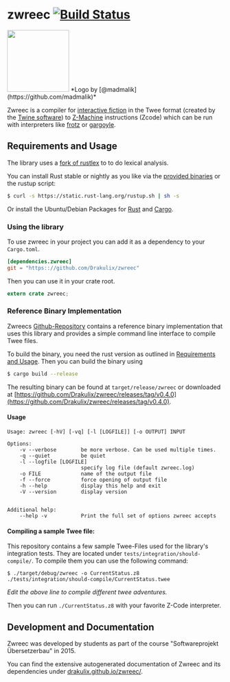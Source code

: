 # zwreec [![Build Status](https://travis-ci.org/Drakulix/zwreec.svg?branch=master)](https://travis-ci.org/Drakulix/zwreec)

<img width=144px src="https://dl.dropboxusercontent.com/u/70410095/zwreec/logo.png">
*Logo by [@madmalik](https://github.com/madmalik)*

Zwreec is a compiler for [interactive fiction](http://en.wikipedia.org/wiki/Interactive_fiction) in the Twee format (created by the [Twine software](http://en.wikipedia.org/wiki/Twine_(software))) to [Z-Machine](http://en.wikipedia.org/wiki/Z-machine) instructions (Zcode) which can be run with interpreters like [frotz](http://frotz.sourceforge.net) or [gargoyle](http://ccxvii.net/gargoyle/).

## Requirements and Usage

The library uses a [fork of rustlex](https://github.com/Drakulix/rustlex) to to do lexical analysis.

You can install Rust stable or nightly as you like via the [provided binaries](http://www.rust-lang.org/install.html) or the rustup script:

```sh
$ curl -s https://static.rust-lang.org/rustup.sh | sh -s
```

Or install the Ubuntu/Debian Packages for [Rust](http://ppa.launchpad.net/hansjorg/rust/ubuntu/pool/main/r/rust-nightly/) and [Cargo](http://ppa.launchpad.net/hansjorg/rust/ubuntu/pool/main/c/cargo-nightly/).

### Using the library 

To use zwreec in your project you can add it as a dependency to your `Cargo.toml`.

```toml
[dependencies.zwreec]
git = "https:://github.com/Drakulix/zwreec"
```

Then you can use it in your crate root.

```rust
extern crate zwreec;
```

### Reference Binary Implementation

Zwreecs [Github-Repository](https://github.com/Drakulix/zwreec) contains a 
reference binary implementation that uses this library and provides a simple 
command line interface to compile Twee files.

To build the binary, you need the rust version as outlined in [Requirements and
Usage](#requirements-and-usage). Then you can build the binary using

```sh
$ cargo build --release
```

The resulting binary can be found at `target/release/zwreec` or downloaded at [https://github.com/Drakulix/zwreec/releases/tag/v0.4.0](https://github.com/Drakulix/zwreec/releases/tag/v0.4.0). 

#### Usage

```
Usage: zwreec [-hV] [-vq] [-l [LOGFILE]] [-o OUTPUT] INPUT

Options:
    -v --verbose        be more verbose. Can be used multiple times.
    -q --quiet          be quiet
    -l --logfile [LOGFILE]
                        specify log file (default zwreec.log)
    -o FILE             name of the output file
    -f --force          force opening of output file
    -h --help           display this help and exit
    -V --version        display version


Additional help:
    --help -v           Print the full set of options zwreec accepts
```

#### Compiling a sample Twee file:

This repository contains a few sample Twee-Files used for the library's integration tests. They are located under `tests/integration/should-compile/`. To compile them you can use the following command:

```
$ ./target/debug/zwreec -o CurrentStatus.z8 ./tests/integration/should-compile/CurrentStatus.twee
```

_Edit the above line to compile different twee adventures._

Then you can run `./CurrentStatus.z8` with your favorite Z-Code interpreter.


## Development and Documentation

Zwreec was developed by students as part of the course "Softwareprojekt Übersetzerbau" in 2015. 

You can find the extensive autogenerated documentation of Zwreec and its dependencies under [drakulix.github.io/zwreec/](https://drakulix.github.io/zwreec/).
